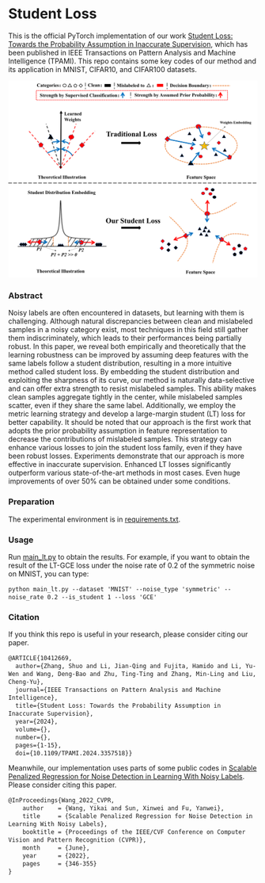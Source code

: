 # Student Loss
This is the official PyTorch implementation of our work [Student Loss: Towards the Probability Assumption in Inaccurate Supervision](https://ieeexplore.ieee.org/abstract/document/10412669), which has been published in IEEE Transactions on Pattern Analysis and Machine Intelligence (TPAMI). This repo contains some key codes of our method and its application in MNIST, CIFAR10, and CIFAR100 datasets.<br>
<div align=center>
<img width="800" src="https://github.com/Zhangshuojackpot/Student-Loss/blob/main/introduction.png"/>
</div>

### Abstract
Noisy labels are often encountered in datasets, but learning with them is challenging. Although natural discrepancies between clean and mislabeled samples in a noisy category exist, most techniques in this field still gather them indiscriminately, which leads to their performances being partially robust. In this paper, we reveal both empirically and theoretically that the learning robustness can be improved by assuming deep features with the same labels follow a student distribution, resulting in a more intuitive method called student loss. By embedding the student distribution and exploiting the sharpness of its curve, our method is naturally data-selective and can offer extra strength to resist mislabeled samples. This ability makes clean samples aggregate tightly in the center, while mislabeled samples scatter, even if they share the same label. Additionally, we employ the metric learning strategy and develop a large-margin student (LT) loss for better capability. It should be noted that our approach is the first work that adopts the prior probability assumption in feature representation to decrease the contributions of mislabeled samples. This strategy can enhance various losses to join the student loss family, even if they have been robust losses. Experiments demonstrate that our approach is more effective in inaccurate supervision. Enhanced LT losses significantly outperform various state-of-the-art methods in most cases. Even huge improvements of over 50% can be obtained under some conditions.

### Preparation
The experimental environment is in [requirements.txt](https://github.com/Zhangshuojackpot/Student-Loss/blob/main/requirements.txt).<br>

### Usage
Run [main_lt.py](https://github.com/Zhangshuojackpot/Student-Loss/blob/main/codes_upload_real/main_lt.py) to obtain the results. For example, if you want to obtain the result of the LT-GCE loss under the noise rate of 0.2 of the symmetric noise on MNIST, you can type:<br>
```
python main_lt.py --dataset 'MNIST' --noise_type 'symmetric' --noise_rate 0.2 --is_student 1 --loss 'GCE'
```

### Citation
If you think this repo is useful in your research, please consider citing our paper.
```
@ARTICLE{10412669,
  author={Zhang, Shuo and Li, Jian-Qing and Fujita, Hamido and Li, Yu-Wen and Wang, Deng-Bao and Zhu, Ting-Ting and Zhang, Min-Ling and Liu, Cheng-Yu},
  journal={IEEE Transactions on Pattern Analysis and Machine Intelligence}, 
  title={Student Loss: Towards the Probability Assumption in Inaccurate Supervision}, 
  year={2024},
  volume={},
  number={},
  pages={1-15},
  doi={10.1109/TPAMI.2024.3357518}}
```
Meanwhile, our implementation uses parts of some public codes in [Scalable Penalized Regression for Noise Detection in Learning With Noisy Labels](https://openaccess.thecvf.com/content/CVPR2022/html/Wang_Scalable_Penalized_Regression_for_Noise_Detection_in_Learning_With_Noisy_CVPR_2022_paper.html). Please consider citing this paper.
```
@InProceedings{Wang_2022_CVPR,
    author    = {Wang, Yikai and Sun, Xinwei and Fu, Yanwei},
    title     = {Scalable Penalized Regression for Noise Detection in Learning With Noisy Labels},
    booktitle = {Proceedings of the IEEE/CVF Conference on Computer Vision and Pattern Recognition (CVPR)},
    month     = {June},
    year      = {2022},
    pages     = {346-355}
}
```
